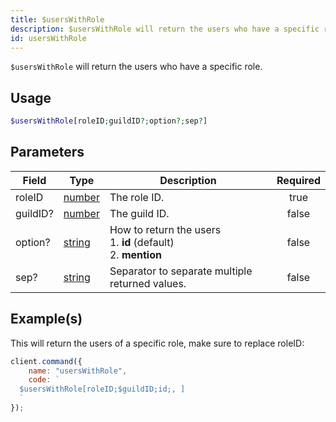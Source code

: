 ```yaml
---
title: $usersWithRole
description: $usersWithRole will return the users who have a specific role.
id: usersWithRole
---
```


`$usersWithRole` will return the users who have a specific role.

## Usage

```php
$usersWithRole[roleID;guildID?;option?;sep?]
```

## Parameters

| Field    | Type                                                                                              | Description                                                              | Required |
| -------- | ------------------------------------------------------------------------------------------------- | ------------------------------------------------------------------------ | :------: |
| roleID   | [number](https://developer.mozilla.org/en-US/docs/Web/JavaScript/Reference/Global_Objects/Number) | The role ID.                                                             |   true   |
| guildID? | [number](https://developer.mozilla.org/en-US/docs/Web/JavaScript/Reference/Global_Objects/Number) | The guild ID.                                                            |  false   |
| option?  | [string](https://developer.mozilla.org/en-US/docs/Web/JavaScript/Reference/Global_Objects/String) | How to return the users <br /> 1. **id** (default) <br /> 2. **mention** |  false   |
| sep?     | [string](https://developer.mozilla.org/en-US/docs/Web/JavaScript/Reference/Global_Objects/String) | Separator to separate multiple returned values.                          |  false   |

## Example(s)

This will return the users of a specific role, make sure to replace roleID:

```javascript
client.command({
    name: "usersWithRole",
    code: `
  $usersWithRole[roleID;$guildID;id;, ]
  `
});
```
